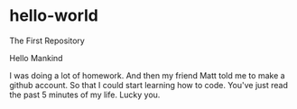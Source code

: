 # hello-world
The First Repository

Hello Mankind

I was doing a lot of homework.
And then my friend Matt told me to make a github account.
So that I could start learning how to code.
You've just read the past 5 minutes of my life.
Lucky you.
